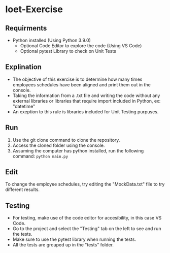 # Ioet-Exercise

## Requirments

- Python installed (Using Python 3.9.0)
  - Optional Code Editor to explore the code (Using VS Code)
  - Optional pytest Library to check on Unit Tests

## Explination

- The objective of this exercise is to determine how many times employees schedules have been aligned and print them out in the console.
- Taking the information from a .txt file and writing the code without any external libraries or libraries that require import included in Python, ex: "datetime"
- An exeption to this rule is libraries included for Unit Testing purpuses.

## Run

1. Use the git clone command to clone the repository.
2. Access the cloned folder using the console.
3. Assuming the computer has python installed, run the following command:
   `python main.py`

## Edit

To change the employee schedules, try editing the "MockData.txt" file to try different results.

## Testing

- For testing, make use of the code editor for accesibility, in this case VS Code.
- Go to the project and select the "Testing" tab on the left to see and run the tests.
- Make sure to use the pytest library when running the tests.
- All the tests are grouped up in the "tests" folder.
